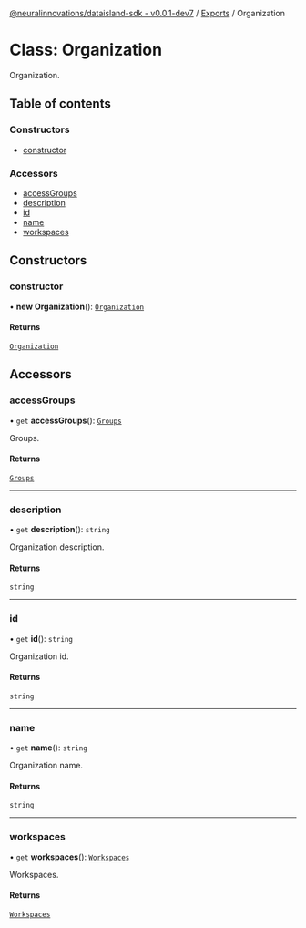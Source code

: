 [@neuralinnovations/dataisland-sdk - v0.0.1-dev7](../../README.md) / [Exports](../modules.md) / Organization

# Class: Organization

Organization.

## Table of contents

### Constructors

- [constructor](Organization.md#constructor)

### Accessors

- [accessGroups](Organization.md#accessgroups)
- [description](Organization.md#description)
- [id](Organization.md#id)
- [name](Organization.md#name)
- [workspaces](Organization.md#workspaces)

## Constructors

### constructor

• **new Organization**(): [`Organization`](Organization.md)

#### Returns

[`Organization`](Organization.md)

## Accessors

### accessGroups

• `get` **accessGroups**(): [`Groups`](Groups.md)

Groups.

#### Returns

[`Groups`](Groups.md)

___

### description

• `get` **description**(): `string`

Organization description.

#### Returns

`string`

___

### id

• `get` **id**(): `string`

Organization id.

#### Returns

`string`

___

### name

• `get` **name**(): `string`

Organization name.

#### Returns

`string`

___

### workspaces

• `get` **workspaces**(): [`Workspaces`](Workspaces.md)

Workspaces.

#### Returns

[`Workspaces`](Workspaces.md)
